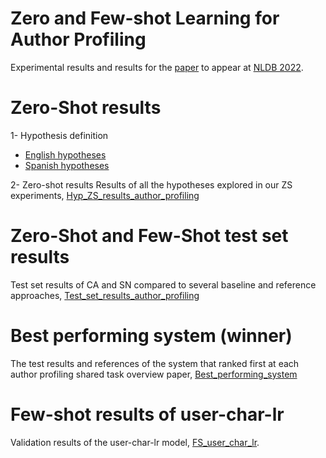 # Zero and Few-shot Learning for Author Profiling

Experimental results and results for the [paper](https://arxiv.org/) to appear at [NLDB 2022](https://nldb2022.prhlt.upv.es/).

# Zero-Shot results
1- Hypothesis definition
* [English hypotheses](English-hypotheses.md)
* [Spanish hypotheses](Spanish-hypotheses.md)

2- Zero-shot results
Results of all the hypotheses explored in our ZS experiments, [Hyp_ZS_results_author_profiling](Hyp_ZS_results_author_profiling.pdf)

# Zero-Shot and Few-Shot test set results
Test set results of CA and SN compared to several baseline and reference approaches, [Test_set_results_author_profiling](Test_set_results_author_profiling.pdf)
# Best performing system (winner)
The test results and references of the system that ranked first at each author profiling shared task overview paper, [Best_performing_system](Best_performing_system.pdf)

# Few-shot results of user-char-lr

Validation results of the user-char-lr model, [FS_user_char_lr](Few_shot_user_char_lr.pdf).

